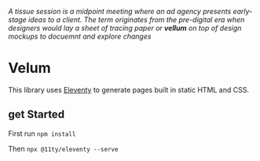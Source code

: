 *A tissue session is a midpoint meeting where an ad agency presents early-stage ideas to a client. The term originates from the pre-digital era when designers would lay a sheet of tracing paper or **vellum** on top of design mockups to docuemnt and explore changes*

# Velum 
This library uses [Eleventy](https://www.11ty.dev/) to generate pages built in static HTML and CSS.

## get Started
First run
`npm install`


Then
`npx @11ty/eleventy --serve`

